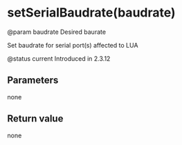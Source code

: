 # setSerialBaudrate(baudrate)
@param baudrate Desired baurate



Set baudrate for serial port(s) affected to LUA

@status current Introduced in 2.3.12


## Parameters

none

## Return value

none

